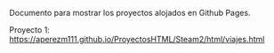Documento para mostrar los proyectos alojados en Github Pages.

Proyecto 1: https://aperezm111.github.io/ProyectosHTML/Steam2/html/viajes.html
